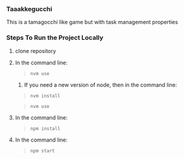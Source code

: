 ### Taaakkegucchi
This is a tamagocchi like game but with task management properties

### Steps To Run the Project Locally
1. clone repository
1. In the command line:
    > `nvm use`
    1. If you need a new version of node, then in the command line:
    > `nvm install`

    > `nvm use`
1. In the command line:
    > `npm install`
1. In the command line:
    > `npm start`

